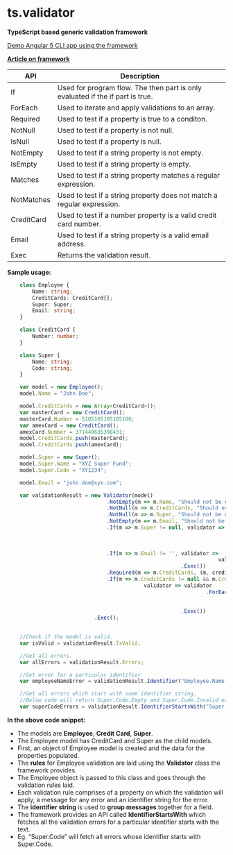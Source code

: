# ts.validator

**TypeScript based generic validation framework**

[Demo Angular 5 CLI app using the framework](https://github.com/VeritasSoftware/ts.validator.app)

[**Article on framework**](https://www.c-sharpcorner.com/article/ts-validator-typescript-based-generic-validation-framework/)

| API          | Description                                                                    |
| ------------ | ------------------------------------------------------------------------------ |
| If           | Used for program flow. The then part is only evaluated if the if part is true. |
| ForEach      | Used to iterate and apply validations to an array.                             |
| Required     | Used to test if a property is true to a conditon.                              |
| NotNull      | Used to test if a property is not null.                                        |
| IsNull       | Used to test if a property is null.                                            |
| NotEmpty     | Used to test if a string property is not empty.                                |
| IsEmpty      | Used to test if a string property is empty.                                    |
| Matches      | Used to test if a string property matches a regular expression.                |
| NotMatches   | Used to test if a string property does not match a regular expression.         |
| CreditCard   | Used to test if a number property is a valid credit card number.               |
| Email        | Used to test if a string property is a valid email address.                    |
| Exec         | Returns the validation result.                                                 |

**Sample usage:**

```typescript
    class Employee {
        Name: string;
        CreditCards: CreditCard[];
        Super: Super;
        Email: string;
    }

    class CreditCard {
        Number: number;
    }

    class Super {
        Name: string;
        Code: string;
    }

    var model = new Employee();
    model.Name = "John Doe";

    model.CreditCards = new Array<CreditCard>();
    var masterCard = new CreditCard();
    masterCard.Number = 5105105105105100;
    var amexCard = new CreditCard();
    amexCard.Number = 371449635398431;
    model.CreditCards.push(masterCard);
    model.CreditCards.push(amexCard);

    model.Super = new Super();
    model.Super.Name = "XYZ Super Fund";
    model.Super.Code = "XY1234";

    model.Email = "john.doe@xyx.com";

    var validationResult = new Validator(model)                              
                                .NotEmpty(m => m.Name, "Should not be empty", "Employee.Name.Empty")
                                .NotNull(m => m.CreditCards, "Should not be null", "CreditCard.Null")
                                .NotNull(m => m.Super, "Should not be null", "Super.Null")
                                .NotEmpty(m => m.Email, "Should not be empty", "Employee.Email.Empty")
                                .If(m => m.Super != null, validator => validator
                                                                                .NotEmpty(m => m.Super.Name, "Should not be empty", "Super.Code.Empty")
                                                                                .Matches(m => m.Super.Code, "^[a-zA-Z]{2}\\d{4}$", "Should not be invalid", "Super.Code.Invalid")
                                                                      .Exec())
                                .If(m => m.Email != '', validator => 
                                                                    validator.Email(m => m.Email, "Should not be invalid", "Employee.Email.Invalid")
                                                        .Exec())
                                .Required(m => m.CreditCards, (m, creditCards) => creditCards.length > 0, "Must have atleast 1 credit card", "CreditCard.Required")
                                .If(m => m.CreditCards != null && m.CreditCards.length > 0, 
                                            validator => validator
                                                                .ForEach(m => m.CreditCards, validator => 
                                                                                                        validator.CreditCard(m => m.Number, "Should not be invalid", "CreditCard.Number.Invalid")
                                                                                            .Exec())
                                                        .Exec())                                                            
                            .Exec();  
     

    //Check if the model is valid.
    var isValid = validationResult.IsValid;

    //Get all errors.
    var allErrors = validationResult.Errors;

    //Get error for a particular identifier
    var employeeNameError = validationResult.Identifier("Employee.Name.Empty");

    //Get all errors which start with some identifier string. 
    //Below code will return Super.Code.Empty and Super.Code.Invalid errors
    var superCodeErrors = validationResult.IdentifierStartsWith("Super.Code");
```

**In the above code snippet:**

*   The models are **Employee**, **Credit Card**, **Super**.
*   The Employee model has CreditCard and Super as the child models.
*   First, an object of Employee model is created and the data for the properties populated.
*   The **rules** for Employee validation are laid using the **Validator** class the framework provides.
*   The Employee object is passed to this class and goes through the validation rules laid.
*   Each validation rule comprises of a property on which the validation will apply, a message for any error and an identifier string for the error.
*   The **identifier string** is used to **group messages** together for a field.
*   The framework provides an API called **IdentifierStartsWith** which fetches all the validation errors for a particular identifier starts with the text.
*   Eg. “Super.Code” will fetch all errors whose identifier starts with Super.Code.
